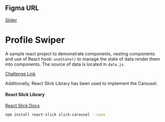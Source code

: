## Figma URL

[Slider](https://www.figma.com/file/QfMzzThSYmgabSvn4t8Yfe/Slider?node-id=0%3A1&t=IpsYjMUn3Xj3Hs3N-1)

# Profile Swiper

A sample react project to demonstrate components, nesting components and use of React hook: `useState()` to manage the state of data render them into components. The source of data is located in `data.js`.

[Challenge Link](https://github.com/john-smilga/react-course-v3/tree/main/04-fundamental-projects/07-slider/starter)

Additionally, React Slick Library has been used to implement the Carousel.

#### React Slick Library

[React Slick Docs](https://react-slick.neostack.com/)

```sh
npm install react-slick slick-carousel --save
```

